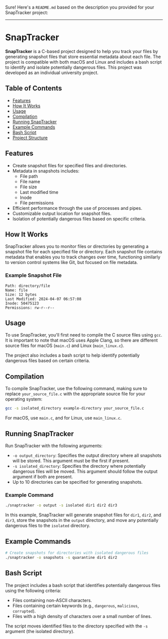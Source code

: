Sure! Here's a `README.md` based on the description you provided for your SnapTracker project:

---

# SnapTracker

**SnapTracker** is a C-based project designed to help you track your files by generating snapshot files that store essential metadata about each file. The project is compatible with both macOS and Linux and includes a bash script to identify and isolate potentially dangerous files. This project was developed as an individual university project.

## Table of Contents

- [Features](#features)
- [How It Works](#how-it-works)
- [Usage](#usage)
- [Compilation](#compilation)
- [Running SnapTracker](#running-snaptracker)
- [Example Commands](#example-commands)
- [Bash Script](#bash-script)
- [Project Structure](#project-structure)

## Features

- Create snapshot files for specified files and directories.
- Metadata in snapshots includes:
  - File path
  - File name
  - File size
  - Last modified time
  - Inode
  - File permissions
- Efficient performance through the use of processes and pipes.
- Customizable output location for snapshot files.
- Isolation of potentially dangerous files based on specific criteria.

## How It Works

SnapTracker allows you to monitor files or directories by generating a snapshot file for each specified file or directory. Each snapshot file contains metadata that enables you to track changes over time, functioning similarly to version control systems like Git, but focused on file metadata.

### Example Snapshot File

```
Path: directory/file
Name: file
Size: 12 bytes
Last Modified: 2024-04-07 06:57:08
Inode: 50475123
Permissions: rw-r--r--
```

## Usage

To use SnapTracker, you'll first need to compile the C source files using `gcc`. It is important to note that macOS uses Apple Clang, so there are different source files for macOS (`main.c`) and Linux (`main_linux.c`).

The project also includes a bash script to help identify potentially dangerous files based on certain criteria.

## Compilation

To compile SnapTracker, use the following command, making sure to replace `your_source_file.c` with the appropriate source file for your operating system:

```bash
gcc -s isolated_directory example-directory your_source_file.c
```

For macOS, use `main.c`, and for Linux, use `main_linux.c`.

## Running SnapTracker

Run SnapTracker with the following arguments:

- `-o output_directory`: Specifies the output directory where all snapshots will be stored. This argument must be the first if present.
- `-s isolated_directory`: Specifies the directory where potentially dangerous files will be moved. This argument should follow the output argument if both are present.
- Up to 10 directories can be specified for generating snapshots.

### Example Command

```bash
./snaptracker -o output -s isolated dir1 dir2 dir3
```

In this example, SnapTracker will generate snapshot files for `dir1`, `dir2`, and `dir3`, store the snapshots in the `output` directory, and move any potentially dangerous files to the `isolated` directory.

## Example Commands

```bash
# Create snapshots for directories with isolated dangerous files
./snaptracker -o snapshots -s quarantine dir1 dir2
```

## Bash Script

The project includes a bash script that identifies potentially dangerous files using the following criteria:

- Files containing non-ASCII characters.
- Files containing certain keywords (e.g., `dangerous`, `malicious`, `corrupted`).
- Files with a high density of characters over a small number of lines.

The script moves identified files to the directory specified with the `-s` argument (the isolated directory).
